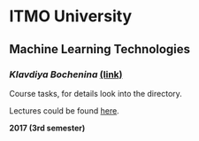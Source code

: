 # ITMO University

## Machine Learning Technologies

### *Klavdiya Bochenina* [(link)](https://scholar.google.ru/citations?user=5120K5QAAAAJ) ###

Course tasks, for details look into the directory.

Lectures could be found [here](https://github.com/neseleznev/itmo-machine-learning/files/1628257/ML.lectures.zip).

**2017 (3rd semester)**